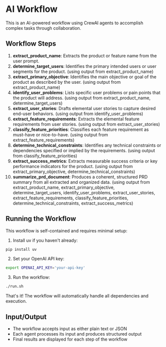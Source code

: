 # AI Workflow

This is an AI-powered workflow using CrewAI agents to accomplish complex tasks through collaboration.

## Workflow Steps

1. **extract_product_name**: Extracts the product or feature name from the user prompt.
2. **determine_target_users**: Identifies the primary intended users or user segments for the product. (using output from extract_product_name)
3. **extract_primary_objective**: Identifies the main objective or goal of the product as described by the user. (using output from extract_product_name)
4. **identify_user_problems**: Lists specific user problems or pain points that the product will address. (using output from extract_product_name, determine_target_users)
5. **extract_user_stories**: Drafts elemental user stories to capture desired end-user behaviors. (using output from identify_user_problems)
6. **extract_feature_requirements**: Extracts the elemental feature requirements from user stories. (using output from extract_user_stories)
7. **classify_feature_priorities**: Classifies each feature requirement as must-have or nice-to-have. (using output from extract_feature_requirements)
8. **determine_technical_constraints**: Identifies any technical constraints or dependencies specified or implied by the requirements. (using output from classify_feature_priorities)
9. **extract_success_metrics**: Extracts measurable success criteria or key performance indicators for the product. (using output from extract_primary_objective, determine_technical_constraints)
10. **summarize_prd_document**: Produces a coherent, structured PRD summary from all extracted and organized data. (using output from extract_product_name, extract_primary_objective, determine_target_users, identify_user_problems, extract_user_stories, extract_feature_requirements, classify_feature_priorities, determine_technical_constraints, extract_success_metrics)

## Running the Workflow

This workflow is self-contained and requires minimal setup:

1. Install uv if you haven't already:
```bash
pip install uv
```

2. Set your OpenAI API key:
```bash
export OPENAI_API_KEY='your-api-key'
```

3. Run the workflow:
```bash
./run.sh
```

That's it! The workflow will automatically handle all dependencies and execution.

## Input/Output

- The workflow accepts input as either plain text or JSON
- Each agent processes its input and produces structured output
- Final results are displayed for each step of the workflow
